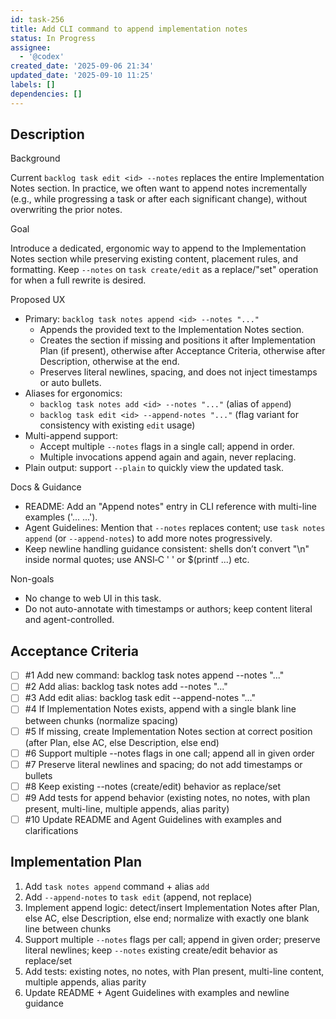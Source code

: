 ```yaml
---
id: task-256
title: Add CLI command to append implementation notes
status: In Progress
assignee:
  - '@codex'
created_date: '2025-09-06 21:34'
updated_date: '2025-09-10 11:25'
labels: []
dependencies: []
---
```


## Description

Background

Current `backlog task edit <id> --notes` replaces the entire Implementation Notes section. In practice, we often want to append notes incrementally (e.g., while progressing a task or after each significant change), without overwriting the prior notes.

Goal

Introduce a dedicated, ergonomic way to append to the Implementation Notes section while preserving existing content, placement rules, and formatting. Keep `--notes` on `task create/edit` as a replace/"set" operation for when a full rewrite is desired.

Proposed UX

- Primary: `backlog task notes append <id> --notes "..."`
  - Appends the provided text to the Implementation Notes section.
  - Creates the section if missing and positions it after Implementation Plan (if present), otherwise after Acceptance Criteria, otherwise after Description, otherwise at the end.
  - Preserves literal newlines, spacing, and does not inject timestamps or auto bullets.
- Aliases for ergonomics:
  - `backlog task notes add <id> --notes "..."` (alias of `append`)
  - `backlog task edit <id> --append-notes "..."` (flag variant for consistency with existing `edit` usage)
- Multi-append support:
  - Accept multiple `--notes` flags in a single call; append in order.
  - Multiple invocations append again and again, never replacing.
- Plain output: support `--plain` to quickly view the updated task.

Docs & Guidance

- README: Add an "Append notes" entry in CLI reference with multi-line examples ('...
...').
- Agent Guidelines: Mention that `--notes` replaces content; use `task notes append` (or `--append-notes`) to add more notes progressively.
- Keep newline handling guidance consistent: shells don’t convert "\n" inside normal quotes; use ANSI‑C '
' or $(printf ...) etc.

Non-goals

- No change to web UI in this task.
- Do not auto-annotate with timestamps or authors; keep content literal and agent-controlled.

## Acceptance Criteria
<!-- AC:BEGIN -->
- [ ] #1 Add new command: backlog task notes append <id> --notes "..."
- [ ] #2 Add alias: backlog task notes add <id> --notes "..."
- [ ] #3 Add edit alias: backlog task edit <id> --append-notes "..."
- [ ] #4 If Implementation Notes exists, append with a single blank line between chunks (normalize spacing)
- [ ] #5 If missing, create Implementation Notes section at correct position (after Plan, else AC, else Description, else end)
- [ ] #6 Support multiple --notes flags in one call; append all in given order
- [ ] #7 Preserve literal newlines and spacing; do not add timestamps or bullets
- [ ] #8 Keep existing --notes (create/edit) behavior as replace/set
- [ ] #9 Add tests for append behavior (existing notes, no notes, with plan present, multi-line, multiple appends, alias parity)
- [ ] #10 Update README and Agent Guidelines with examples and clarifications
<!-- AC:END -->

## Implementation Plan

1. Add `task notes append` command + alias `add`
2. Add `--append-notes` to `task edit` (append, not replace)
3. Implement append logic: detect/insert Implementation Notes after Plan, else AC, else Description, else end; normalize with exactly one blank line between chunks
4. Support multiple `--notes` flags per call; append in given order; preserve literal newlines; keep `--notes` existing create/edit behavior as replace/set
5. Add tests: existing notes, no notes, with Plan present, multi-line content, multiple appends, alias parity
6. Update README + Agent Guidelines with examples and newline guidance
